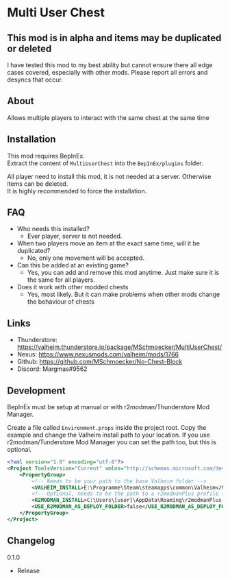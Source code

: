# Multi User Chest


## **This mod is in alpha and items may be duplicated or deleted**
I have tested this mod to my best ability but cannot ensure there all edge cases covered, especially with other mods.
Please report all errors and desyncs that occur.


## About
Allows multiple players to interact with the same chest at the same time


## Installation
This mod requires BepInEx.\
Extract the content of `MultiUserChest` into the `BepInEx/plugins` folder.

All player need to install this mod, it is not needed at a server. Otherwise items can be deleted.\
It is highly recommended to force the installation.


## FAQ
- Who needs this installed?
  - Ever player, server is not needed.
- When two players move an item at the exact same time, will it be duplicated?
  - No, only one movement will be accepted.
- Can this be added at an existing game?
  - Yes, you can add and remove this mod anytime. Just make sure it is the same for all players.
- Does it work with other modded chests
  - Yes, most likely. But it can make problems when other mods change the behaviour of chests


## Links
- Thunderstore: https://valheim.thunderstore.io/package/MSchmoecker/MultiUserChest/
- Nexus: https://www.nexusmods.com/valheim/mods/1766
- Github: https://github.com/MSchmoecker/No-Chest-Block
- Discord: Margmas#9562


## Development
BepInEx must be setup at manual or with r2modman/Thunderstore Mod Manager.

Create a file called `Environment.props` inside the project root.
Copy the example and change the Valheim install path to your location.
If you use r2modman/Tunderstore Mod Manager you can set the path too, but this is optional.

```xml
<?xml version="1.0" encoding="utf-8"?>
<Project ToolsVersion="Current" xmlns="http://schemas.microsoft.com/developer/msbuild/2003">
    <PropertyGroup>
        <!-- Needs to be your path to the base Valheim folder -->
        <VALHEIM_INSTALL>E:\Programme\Steam\steamapps\common\Valheim</VALHEIM_INSTALL>
        <!-- Optional, needs to be the path to a r2modmanPlus profile folder -->
        <R2MODMAN_INSTALL>C:\Users\[user]\AppData\Roaming\r2modmanPlus-local\Valheim\profiles\Develop</R2MODMAN_INSTALL>
        <USE_R2MODMAN_AS_DEPLOY_FOLDER>false</USE_R2MODMAN_AS_DEPLOY_FOLDER>
    </PropertyGroup>
</Project>
```

## Changelog
0.1.0
- Release
